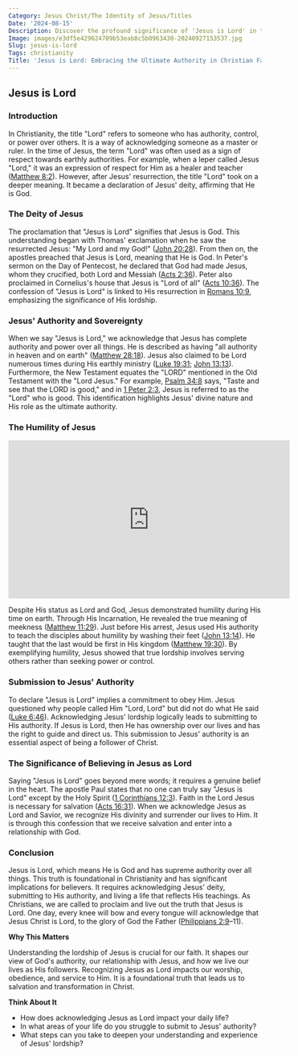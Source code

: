 ```yaml
---
Category: Jesus Christ/The Identity of Jesus/Titles
Date: '2024-08-15'
Description: Discover the profound significance of 'Jesus is Lord' in this enlightening article. Uncover the spiritual and theological implications of this powerful declaration.
Image: images/e3df5e429624709b53eab8c5b0963430-20240927153537.jpg
Slug: jesus-is-lord
Tags: christianity
Title: 'Jesus is Lord: Embracing the Ultimate Authority in Christian Faith'
---
```


## Jesus is Lord

### Introduction

In Christianity, the title "Lord" refers to someone who has authority, control, or power over others. It is a way of acknowledging someone as a master or ruler. In the time of Jesus, the term "Lord" was often used as a sign of respect towards earthly authorities. For example, when a leper called Jesus "Lord," it was an expression of respect for Him as a healer and teacher ([Matthew 8:2](https://www.bibleref.com/Matthew/8/Matthew-8-2.html)). However, after Jesus' resurrection, the title "Lord" took on a deeper meaning. It became a declaration of Jesus' deity, affirming that He is God.

### The Deity of Jesus

The proclamation that "Jesus is Lord" signifies that Jesus is God. This understanding began with Thomas' exclamation when he saw the resurrected Jesus: "My Lord and my God!" ([John 20:28](https://www.bibleref.com/John/20/John-20-28.html)). From then on, the apostles preached that Jesus is Lord, meaning that He is God. In Peter's sermon on the Day of Pentecost, he declared that God had made Jesus, whom they crucified, both Lord and Messiah ([Acts 2:36](https://www.bibleref.com/Acts/2/Acts-2-36.html)). Peter also proclaimed in Cornelius's house that Jesus is "Lord of all" ([Acts 10:36](https://www.bibleref.com/Acts/10/Acts-10-36.html)). The confession of "Jesus is Lord" is linked to His resurrection in [Romans 10:9](https://www.bibleref.com/Romans/10/Romans-10-9.html), emphasizing the significance of His lordship.

### Jesus' Authority and Sovereignty

When we say "Jesus is Lord," we acknowledge that Jesus has complete authority and power over all things. He is described as having "all authority in heaven and on earth" ([Matthew 28:18](https://www.bibleref.com/Matthew/28/Matthew-28-18.html)). Jesus also claimed to be Lord numerous times during His earthly ministry ([Luke 19:31](https://www.bibleref.com/Luke/19/Luke-19-31.html); [John 13:13](https://www.bibleref.com/John/13/John-13-13.html)). Furthermore, the New Testament equates the "LORD" mentioned in the Old Testament with the "Lord Jesus." For example, [Psalm 34:8](https://www.bibleref.com/Psalm/34/Psalm-34-8.html) says, "Taste and see that the LORD is good," and in [1 Peter 2:3](https://www.bibleref.com/1-Peter/2/1-Peter-2-3.html), Jesus is referred to as the "Lord" who is good. This identification highlights Jesus' divine nature and His role as the ultimate authority.

### The Humility of Jesus


<iframe width="560" height="315" src="https://www.youtube.com/embed/R9qoqQ75ifs" frameborder="0" allow="autoplay; encrypted-media" allowfullscreen></iframe>


Despite His status as Lord and God, Jesus demonstrated humility during His time on earth. Through His Incarnation, He revealed the true meaning of meekness ([Matthew 11:29](https://www.bibleref.com/Matthew/11/Matthew-11-29.html)). Just before His arrest, Jesus used His authority to teach the disciples about humility by washing their feet ([John 13:14](https://www.bibleref.com/John/13/John-13-14.html)). He taught that the last would be first in His kingdom ([Matthew 19:30](https://www.bibleref.com/Matthew/19/Matthew-19-30.html)). By exemplifying humility, Jesus showed that true lordship involves serving others rather than seeking power or control.

### Submission to Jesus' Authority

To declare "Jesus is Lord" implies a commitment to obey Him. Jesus questioned why people called Him "Lord, Lord" but did not do what He said ([Luke 6:46](https://www.bibleref.com/Luke/6/Luke-6-46.html)). Acknowledging Jesus' lordship logically leads to submitting to His authority. If Jesus is Lord, then He has ownership over our lives and has the right to guide and direct us. This submission to Jesus' authority is an essential aspect of being a follower of Christ.

### The Significance of Believing in Jesus as Lord

Saying "Jesus is Lord" goes beyond mere words; it requires a genuine belief in the heart. The apostle Paul states that no one can truly say "Jesus is Lord" except by the Holy Spirit ([1 Corinthians 12:3](https://www.bibleref.com/1-Corinthians/12/1-Corinthians-12-3.html)). Faith in the Lord Jesus is necessary for salvation ([Acts 16:31](https://www.bibleref.com/Acts/16/Acts-16-31.html)). When we acknowledge Jesus as Lord and Savior, we recognize His divinity and surrender our lives to Him. It is through this confession that we receive salvation and enter into a relationship with God.

### Conclusion

Jesus is Lord, which means He is God and has supreme authority over all things. This truth is foundational in Christianity and has significant implications for believers. It requires acknowledging Jesus' deity, submitting to His authority, and living a life that reflects His teachings. As Christians, we are called to proclaim and live out the truth that Jesus is Lord. One day, every knee will bow and every tongue will acknowledge that Jesus Christ is Lord, to the glory of God the Father ([Philippians 2:9](https://www.bibleref.com/Philippians/2/Philippians-2-9.html)–11).

**Why This Matters**

Understanding the lordship of Jesus is crucial for our faith. It shapes our view of God's authority, our relationship with Jesus, and how we live our lives as His followers. Recognizing Jesus as Lord impacts our worship, obedience, and service to Him. It is a foundational truth that leads us to salvation and transformation in Christ.

**Think About It**

- How does acknowledging Jesus as Lord impact your daily life?
- In what areas of your life do you struggle to submit to Jesus' authority?
- What steps can you take to deepen your understanding and experience of Jesus' lordship?